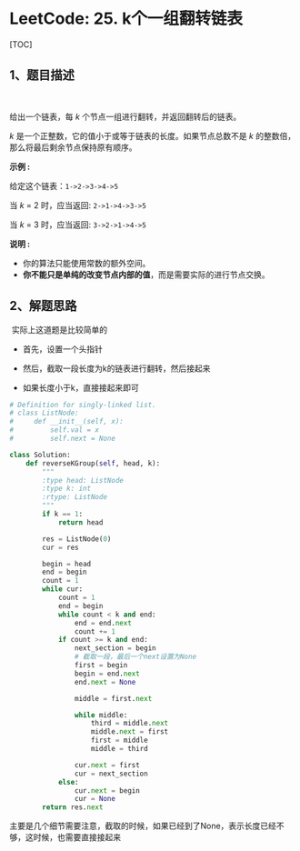 # LeetCode: 25. k个一组翻转链表

[TOC]



## 1、题目描述

​	

给出一个链表，每 *k* 个节点一组进行翻转，并返回翻转后的链表。

*k* 是一个正整数，它的值小于或等于链表的长度。如果节点总数不是 *k* 的整数倍，那么将最后剩余节点保持原有顺序。

**示例 :**

给定这个链表：`1->2->3->4->5`

当 *k* = 2 时，应当返回: `2->1->4->3->5`

当 *k* = 3 时，应当返回: `3->2->1->4->5`

**说明 :**

- 你的算法只能使用常数的额外空间。
- **你不能只是单纯的改变节点内部的值**，而是需要实际的进行节点交换。

## 2、解题思路

​	实际上这道题是比较简单的

- 首先，设置一个头指针

- 然后，截取一段长度为k的链表进行翻转，然后接起来

- 如果长度小于k，直接接起来即可

  

```python
# Definition for singly-linked list.
# class ListNode:
#     def __init__(self, x):
#         self.val = x
#         self.next = None

class Solution:
    def reverseKGroup(self, head, k):
        """
        :type head: ListNode
        :type k: int
        :rtype: ListNode
        """
        if k == 1:
            return head

        res = ListNode(0)
        cur = res

        begin = head
        end = begin
        count = 1
        while cur:
            count = 1
            end = begin
            while count < k and end:
                end = end.next
                count += 1
            if count >= k and end:
                next_section = begin
                # 截取一段，最后一个next设置为None
                first = begin
                begin = end.next
                end.next = None

                middle = first.next

                while middle:
                    third = middle.next
                    middle.next = first
                    first = middle
                    middle = third

                cur.next = first
                cur = next_section
            else:
                cur.next = begin
                cur = None
        return res.next
```

​	主要是几个细节需要注意，截取的时候，如果已经到了None，表示长度已经不够，这时候，也需要直接接起来


